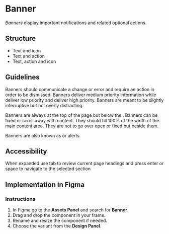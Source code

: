 # Banner

_Banners_ display important notifications and related optional actions.

## Structure

- Text and icon
- Text and action
- Text, action and icon

## Guidelines

Banners should communicate a change or error and require an action in order to be dismissed. Banners deliver medium priority information while deliver low priority and deliver high priority. Banners are meant to be slightly interruptive but not overly distracting.

Banners are always at the top of the page but below the . Banners can be fixed or scroll away with content. They should fill 100% of the width of the main content area. They are not to go over open or fixed but beside them.

Banners are also known as or alerts.

## Accessibility

When expanded use tab to review current page headings and press enter or space to navigate to the selected section

## Implementation in Figma

### Instructions

1. In Figma go to the **Assets Panel** and search for **Banner**.
2. Drag and drop the component in your frame.
3. Rename and resize the component if needed.
4. Choose the variant from the **Design Panel**.

